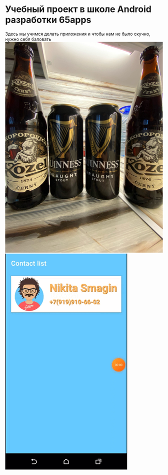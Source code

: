 # Учебный проект в школе Android разработки 65apps
Здесь мы учимся делать приложения и чтобы нам не было скучно, нужно себя баловать
![eS-fBJJi7bQ](img/eS-fBJJi7bQ.jpg)
![20211014_194117](img/20211014_194117.gif)
